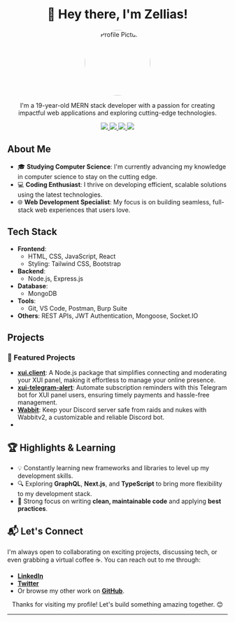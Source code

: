

<!-- Title -->
<h1 align="center">👋 Hey there, I'm Zellias!</h1>

<!-- Profile Picture (rounded) -->
<p align="center">
  <img src="https://avatars.githubusercontent.com/u/65454734?v=4" alt="Profile Picture" width="150" height="150" style="border-radius: 50%;">
</p>

<!-- Introduction -->
<p align="center">I'm a 19-year-old MERN stack developer with a passion for creating impactful web applications and exploring cutting-edge technologies.</p>

<!-- Social Media Links -->
<p align="center">
  <a href="https://twitter.com/_zellias">
    <img src="https://img.shields.io/badge/Twitter-Follow-1da1f2?style=for-the-badge&logo=twitter">
  </a>
  <a href="https://www.instagram.com/zel.lias/">
    <img src="https://img.shields.io/badge/Instagram-Follow-e4405f?style=for-the-badge&logo=instagram">
  </a>
  <a href="https://discord.gg/zellias">
    <img src="https://img.shields.io/badge/Discord-Join-7289da?style=for-the-badge&logo=discord">
  </a>
  <a href="https://www.linkedin.com/in/hosein-rangani-96663b259/">
    <img src="https://img.shields.io/badge/LinkedIn-Connect-blue?style=for-the-badge&logo=linkedin">
  </a>
</p>

<!-- About Me -->
## About Me
- 🎓 **Studying Computer Science**: I'm currently advancing my knowledge in computer science to stay on the cutting edge.
- 💻 **Coding Enthusiast**: I thrive on developing efficient, scalable solutions using the latest technologies.
- 🌐 **Web Development Specialist**: My focus is on building seamless, full-stack web experiences that users love.

<!-- Tech Stack -->
## Tech Stack
- **Frontend**: 
  - HTML, CSS, JavaScript, React
  - Styling: Tailwind CSS, Bootstrap
- **Backend**:
  - Node.js, Express.js
- **Database**:
  - MongoDB
- **Tools**: 
  - Git, VS Code, Postman, Burp Suite
- **Others**: REST APIs, JWT Authentication, Mongoose, Socket.IO

<!-- Projects -->
## Projects
### 🚀 Featured Projects
- **[xui.client](https://github.com/Zellias/xui.client)**: A Node.js package that simplifies connecting and moderating your XUI panel, making it effortless to manage your online presence.
- **[xui-telegram-alert](https://github.com/Zellias/xui-telegram-alert)**: Automate subscription reminders with this Telegram bot for XUI panel users, ensuring timely payments and hassle-free management.
- **[Wabbit](https://github.com/Zellias/wabbitv2)**: Keep your Discord server safe from raids and nukes with Wabbitv2, a customizable and reliable Discord bot.
- 
<!-- Social Proof and Learning -->
## 🏆 Highlights & Learning
- 💡 Constantly learning new frameworks and libraries to level up my development skills.
- 🔍 Exploring **GraphQL**, **Next.js**, and **TypeScript** to bring more flexibility to my development stack.
- 🎯 Strong focus on writing **clean, maintainable code** and applying **best practices**.

<!-- Contact -->
## 📬 Let's Connect
I'm always open to collaborating on exciting projects, discussing tech, or even grabbing a virtual coffee ☕. You can reach out to me through:
- **[LinkedIn](https://www.linkedin.com/in/hosein-rangani-96663b259/)**
- **[Twitter](https://twitter.com/_zellias)**
- Or browse my other work on **[GitHub](https://github.com/Zellias?tab=repositories)**.

<!-- Footer -->
<p align="center">Thanks for visiting my profile! Let's build something amazing together. 😊</p>

---
